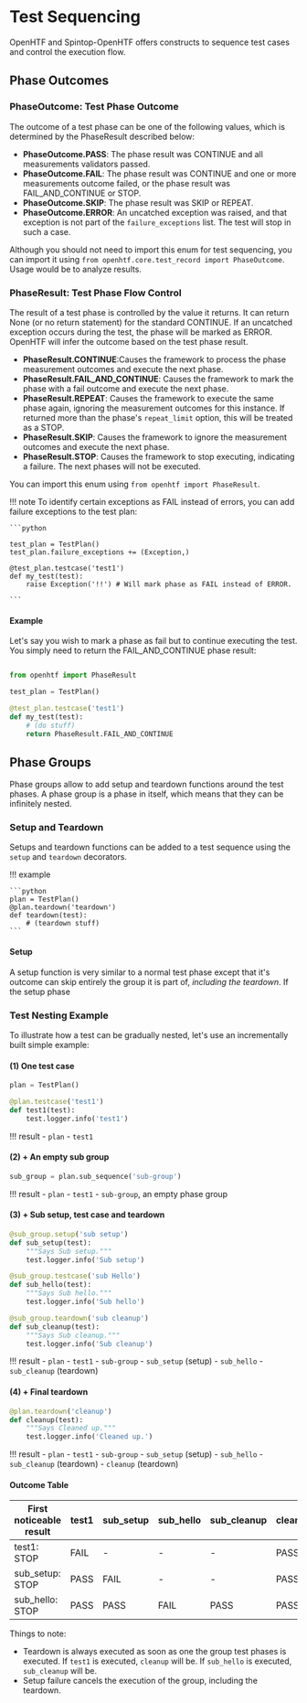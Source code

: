 # Test Sequencing

OpenHTF and Spintop-OpenHTF offers constructs to sequence test cases and control the execution flow. 

## Phase Outcomes

### PhaseOutcome: Test Phase Outcome

The outcome of a test phase can be one of the following values, which is determined by the PhaseResult described below:

- **PhaseOutcome.PASS**: The phase result was CONTINUE and all measurements validators passed.
- **PhaseOutcome.FAIL**:  The phase result was CONTINUE and one or more measurements outcome failed, or the phase result was FAIL_AND_CONTINUE or STOP.
- **PhaseOutcome.SKIP**:  The phase result was SKIP or REPEAT.
- **PhaseOutcome.ERROR**:  An uncatched exception was raised, and that exception is not part of the `failure_exceptions` list. The test will stop in such a case.

Although you should not need to import this enum for test sequencing, you can import it using `from openhtf.core.test_record import PhaseOutcome`. Usage would be to analyze results.

### PhaseResult: Test Phase Flow Control

The result of a test phase is controlled by the value it returns. It can return None (or no return statement) for the standard CONTINUE. If an uncatched exception occurs during the test, the phase will be marked as ERROR. OpenHTF will infer the outcome based on the test phase result.

- **PhaseResult.CONTINUE**:Causes the framework to process the phase measurement outcomes and execute  the next phase.
- **PhaseResult.FAIL_AND_CONTINUE**: Causes the framework to mark the phase with a fail outcome and execute the next phase.
- **PhaseResult.REPEAT**: Causes the framework to execute the same phase again, ignoring the measurement outcomes for this instance. 
    If returned more than the phase's `repeat_limit` option, this will be treated as a STOP.
- **PhaseResult.SKIP**: Causes the framework to ignore the measurement outcomes and execute the next phase.
- **PhaseResult.STOP**: Causes the framework to stop executing, indicating a failure. The next phases will not be executed.

You can import this enum using `from openhtf import PhaseResult`.

!!! note
    To identify certain exceptions as FAIL instead of errors, you can add failure exceptions to the test plan:

    ```python
    
    test_plan = TestPlan()
    test_plan.failure_exceptions += (Exception,)

    @test_plan.testcase('test1')
    def my_test(test):
        raise Exception('!!') # Will mark phase as FAIL instead of ERROR.
    
    ```

#### Example

Let's say you wish to mark a phase as fail but to continue executing the test. You simply need to return the FAIL_AND_CONTINUE phase result:

```python

from openhtf import PhaseResult

test_plan = TestPlan()

@test_plan.testcase('test1')
def my_test(test):
    # (do stuff)
    return PhaseResult.FAIL_AND_CONTINUE

```


## Phase Groups

Phase groups allow to add setup and teardown functions around the test phases. A phase group is a phase in itself, which means that they can be infinitely nested. 

### Setup and Teardown

Setups and teardown functions can be added to a test sequence using the `setup` and `teardown` decorators.

!!! example

    ```python
    plan = TestPlan()
    @plan.teardown('teardown')
    def teardown(test):
        # (teardown stuff)
    ```

#### Setup

A setup function is very similar to a normal test phase except that it's outcome can skip entirely the group it is part of, *including the teardown*. If the setup phase 

### Test Nesting Example

To illustrate how a test can be gradually nested, let's use an incrementally built simple example:

#### (1) One test case

```python
plan = TestPlan()

@plan.testcase('test1')
def test1(test):
    test.logger.info('test1')
```

!!! result
    - `plan`
        - `test1`

#### (2) + An empty sub group

```python
sub_group = plan.sub_sequence('sub-group')

```

!!! result
    - `plan`
        - `test1`
        - `sub-group`, an empty phase group

#### (3) + Sub setup, test case and teardown

```python
@sub_group.setup('sub setup')
def sub_setup(test):
    """Says Sub setup."""
    test.logger.info('Sub setup')

@sub_group.testcase('sub Hello')
def sub_hello(test):
    """Says Sub hello."""
    test.logger.info('Sub hello')

@sub_group.teardown('sub cleanup')
def sub_cleanup(test):
    """Says Sub cleanup."""
    test.logger.info('Sub cleanup')
```


!!! result
    - `plan`
        - `test1`
        - `sub-group`
            - `sub_setup` (setup)
            - `sub_hello`
            - `sub_cleanup` (teardown)

#### (4) + Final teardown

```python
@plan.teardown('cleanup')
def cleanup(test):
    """Says Cleaned up."""
    test.logger.info('Cleaned up.')
```

!!! result
    - `plan`
        - `test1`
        - `sub-group`
            - `sub_setup` (setup)
            - `sub_hello`
            - `sub_cleanup` (teardown)
        - `cleanup` (teardown)

#### Outcome Table

|First noticeable result|test1|sub_setup|sub_hello|sub_cleanup|cleanup
|---|---|---|---|---|---|
|test1: STOP|FAIL|-|-|-|PASS|
|sub_setup: STOP|PASS|FAIL|-|-|PASS|
|sub_hello: STOP|PASS|PASS|FAIL|PASS|PASS|

Things to note:

- Teardown is always executed as soon as one the group test phases is executed. If `test1` is executed, `cleanup` will be. If `sub_hello` is executed, `sub_cleanup` will be.
- Setup failure cancels the execution of the group, including the teardown.
